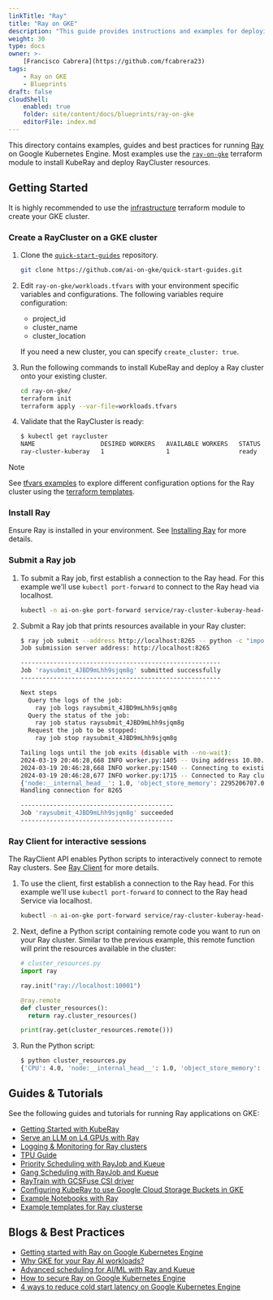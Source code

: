 ```yaml
---
linkTitle: "Ray"
title: "Ray on GKE"
description: "This guide provides instructions and examples for deploying and managing Ray clusters on Google Kubernetes Engine (GKE) using KubeRay and Terraform. It covers setting up a GKE cluster, deploying a Ray cluster, submitting Ray jobs, and using the Ray Client for interactive sessions. The guide also points to various resources, including tutorials, best practices, and examples for running different types of Ray applications on GKE, such as serving LLMs, using TPUs, and integrating with GCS."
weight: 30
type: docs
owner: >-
    [Francisco Cabrera](https://github.com/fcabrera23)
tags: 
    - Ray on GKE
    - Blueprints
draft: false
cloudShell: 
    enabled: true
    folder: site/content/docs/blueprints/ray-on-gke
    editorFile: index.md
---
```

This directory contains examples, guides and best practices for running [Ray](https://www.ray.io/) on Google Kubernetes Engine.
Most examples use the [`ray-on-gke`](https://github.com/ai-on-gke/quick-start-guides/tree/main/ray-on-gke) terraform module to install KubeRay and deploy RayCluster resources.

## Getting Started

It is highly recommended to use the [infrastructure](https://github.com/ai-on-gke/quick-start-guides/tree/main/common/infrastructure) terraform module to create your GKE cluster.

### Create a RayCluster on a GKE cluster

1. Clone the [`quick-start-guides`](https://github.com/ai-on-gke/quick-start-guides/) repository.
    ```bash
    git clone https://github.com/ai-on-gke/quick-start-guides.git
    ```

1. Edit `ray-on-gke/workloads.tfvars` with your environment specific variables and configurations.
    The following variables require configuration:
    * project_id
    * cluster_name
    * cluster_location

    If you need a new cluster, you can specify `create_cluster: true`.

1. Run the following commands to install KubeRay and deploy a Ray cluster onto your existing cluster.
    ```bash
    cd ray-on-gke/
    terraform init
    terraform apply --var-file=workloads.tfvars
    ```

1. Validate that the RayCluster is ready:
    ```bash
    $ kubectl get raycluster
    NAME                  DESIRED WORKERS   AVAILABLE WORKERS   STATUS   AGE
    ray-cluster-kuberay   1                 1                   ready    3m41s
    ```

>[!NOTE]
> See [tfvars examples](https://github.com/GoogleCloudPlatform/ai-on-gke/blob/main/ray-on-gke/examples/tfvars) to explore different configuration options for the Ray cluster using the [terraform templates](https://github.com/ai-on-gke/quick-start-guides/tree/main/ray-on-gke).

### Install Ray

Ensure Ray is installed in your environment. See [Installing Ray](https://docs.ray.io/en/latest/ray-overview/installation.html) for more details.

### Submit a Ray job

1. To submit a Ray job, first establish a connection to the Ray head. For this example we'll use `kubectl port-forward`
to connect to the Ray head via localhost.

    ```bash
    kubectl -n ai-on-gke port-forward service/ray-cluster-kuberay-head-svc 8265 &
    ```

1. Submit a Ray job that prints resources available in your Ray cluster:
    ```bash
    $ ray job submit --address http://localhost:8265 -- python -c "import ray; ray.init(); print(ray.cluster_resources())"
    Job submission server address: http://localhost:8265
    
    -------------------------------------------------------
    Job 'raysubmit_4JBD9mLhh9sjqm8g' submitted successfully
    -------------------------------------------------------
    
    Next steps
      Query the logs of the job:
        ray job logs raysubmit_4JBD9mLhh9sjqm8g
      Query the status of the job:
        ray job status raysubmit_4JBD9mLhh9sjqm8g
      Request the job to be stopped:
        ray job stop raysubmit_4JBD9mLhh9sjqm8g
    
    Tailing logs until the job exits (disable with --no-wait):
    2024-03-19 20:46:28,668 INFO worker.py:1405 -- Using address 10.80.0.19:6379 set in the environment variable RAY_ADDRESS
    2024-03-19 20:46:28,668 INFO worker.py:1540 -- Connecting to existing Ray cluster at address: 10.80.0.19:6379...
    2024-03-19 20:46:28,677 INFO worker.py:1715 -- Connected to Ray cluster. View the dashboard at 10.80.0.19:8265
    {'node:__internal_head__': 1.0, 'object_store_memory': 2295206707.0, 'memory': 8000000000.0, 'CPU': 4.0, 'node:10.80.0.19': 1.0}
    Handling connection for 8265
    
    ------------------------------------------
    Job 'raysubmit_4JBD9mLhh9sjqm8g' succeeded
    ------------------------------------------
    ```

### Ray Client for interactive sessions

The RayClient API enables Python scripts to interactively connect to remote Ray clusters. See [Ray Client](https://docs.ray.io/en/latest/cluster/running-applications/job-submission/ray-client.html) for more details.

1. To use the client, first establish a connection to the Ray head. For this example we'll use `kubectl port-forward`
to connect to the Ray head Service via localhost.

    ```bash
    kubectl -n ai-on-gke port-forward service/ray-cluster-kuberay-head-svc 10001 &
    ```

1. Next, define a Python script containing remote code you want to run on your Ray cluster. Similar to the previous example,
this remote function will print the resources available in the cluster:
    ```python
    # cluster_resources.py
    import ray
    
    ray.init("ray://localhost:10001")
    
    @ray.remote
    def cluster_resources():
      return ray.cluster_resources()
    
    print(ray.get(cluster_resources.remote()))
    ```

1. Run the Python script:
    ```bash
    $ python cluster_resources.py
    {'CPU': 4.0, 'node:__internal_head__': 1.0, 'object_store_memory': 2280821145.0, 'node:10.80.0.22': 1.0, 'memory': 8000000000.0}
    ```

## Guides & Tutorials

See the following guides and tutorials for running Ray applications on GKE:
* [Getting Started with KubeRay](https://docs.ray.io/en/latest/cluster/kubernetes/getting-started.html)
* [Serve an LLM on L4 GPUs with Ray](https://cloud.google.com/kubernetes-engine/docs/how-to/serve-llm-l4-ray)
* [Logging & Monitoring for Ray clusters](https://github.com/GoogleCloudPlatform/ai-on-gke/tree/main/ray-on-gke/guides/observability)
* [TPU Guide](https://github.com/ai-on-gke/kuberay-tpu-webhook)
* [Priority Scheduling with RayJob and Kueue](https://docs.ray.io/en/master/cluster/kubernetes/examples/rayjob-kueue-priority-scheduling.html)
* [Gang Scheduling with RayJob and Kueue](https://docs.ray.io/en/master/cluster/kubernetes/examples/rayjob-kueue-gang-scheduling.html)
* [RayTrain with GCSFuse CSI driver](https://github.com/GoogleCloudPlatform/ai-on-gke/tree/main/ray-on-gke/guides/raytrain-with-gcsfusecsi)
* [Configuring KubeRay to use Google Cloud Storage Buckets in GKE](https://docs.ray.io/en/latest/cluster/kubernetes/user-guides/gke-gcs-bucket.html)
* [Example Notebooks with Ray](https://github.com/GoogleCloudPlatform/ai-on-gke/tree/main/ray-on-gke/examples/notebooks)
* [Example templates for Ray clusterse](https://github.com/GoogleCloudPlatform/ai-on-gke/blob/main/ray-on-gke/examples/tfvars)

## Blogs & Best Practices

* [Getting started with Ray on Google Kubernetes Engine](https://cloud.google.com/blog/products/containers-kubernetes/use-ray-on-kubernetes-with-kuberay)
* [Why GKE for your Ray AI workloads?](https://cloud.google.com/blog/products/containers-kubernetes/the-benefits-of-using-gke-for-running-ray-ai-workloads)
* [Advanced scheduling for AI/ML with Ray and Kueue](https://cloud.google.com/blog/products/containers-kubernetes/using-kuberay-and-kueue-to-orchestrate-ray-applications-in-gke)
* [How to secure Ray on Google Kubernetes Engine](https://cloud.google.com/blog/products/containers-kubernetes/securing-ray-to-run-on-google-kubernetes-engine)
* [4 ways to reduce cold start latency on Google Kubernetes Engine](https://cloud.google.com/blog/products/containers-kubernetes/tips-and-tricks-to-reduce-cold-start-latency-on-gke)
